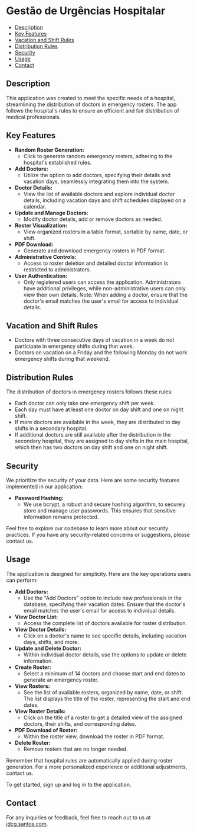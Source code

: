 # Gestão de Urgências Hospitalar

- [Description](#description)
- [Key Features](#key-features)
- [Vacation and Shift Rules](#vacation-and-shift-rules)
- [Distribution Rules](#distribution-rules)
- [Security](#security)
- [Usage](#usage)
- [Contact](#contact)

## Description

This application was created to meet the specific needs of a hospital, streamlining the distribution of doctors in emergency rosters. The app follows the hospital's rules to ensure an efficient and fair distribution of medical professionals.

## Key Features

- **Random Roster Generation:**
  - Click to generate random emergency rosters, adhering to the hospital's established rules.
- **Add Doctors:**
  - Utilize the option to add doctors, specifying their details and vacation days, seamlessly integrating them into the system.
- **Doctor Details:**
  - View the list of available doctors and explore individual doctor details, including vacation days and shift schedules displayed on a calendar.
- **Update and Manage Doctors:**
  - Modify doctor details, add or remove doctors as needed.
- **Roster Visualization:**
  - View organized rosters in a table format, sortable by name, date, or shift.
- **PDF Download:**
  - Generate and download emergency rosters in PDF format.
- **Administrative Controls:**
  - Access to roster deletion and detailed doctor information is restricted to administrators.
- **User Authentication:**
  - Only registered users can access the application. Administrators have additional privileges, while non-administrative users can only view their own details. Note: When adding a doctor, ensure that the doctor's email matches the user's email for access to individual details.

## Vacation and Shift Rules

- Doctors with three consecutive days of vacation in a week do not participate in emergency shifts during that week.
- Doctors on vacation on a Friday and the following Monday do not work emergency shifts during that weekend.

## Distribution Rules

The distribution of doctors in emergency rosters follows these rules:

- Each doctor can only take one emergency shift per week.
- Each day must have at least one doctor on day shift and one on night shift.
- If more doctors are available in the week, they are distributed to day shifts in a secondary hospital.
- If additional doctors are still available after the distribution in the secondary hospital, they are assigned to day shifts in the main hospital, which then has two doctors on day shift and one on night shift.

## Security

We prioritize the security of your data. Here are some security features implemented in our application:

- **Password Hashing:**
  - We use bcrypt, a robust and secure hashing algorithm, to securely store and manage user passwords. This ensures that sensitive information remains protected.

Feel free to explore our codebase to learn more about our security practices. If you have any security-related concerns or suggestions, please contact us.

## Usage

The application is designed for simplicity. Here are the key operations users can perform:

- **Add Doctors:**
  - Use the "Add Doctors" option to include new professionals in the database, specifying their vacation dates. Ensure that the doctor's email matches the user's email for access to individual details.
- **View Doctor List:**
  - Access the complete list of doctors available for roster distribution.
- **View Doctor Details:**
  - Click on a doctor's name to see specific details, including vacation days, shifts, and more.
- **Update and Delete Doctor:**
  - Within individual doctor details, use the options to update or delete information.
- **Create Roster:**
  - Select a minimum of 14 doctors and choose start and end dates to generate an emergency roster.
- **View Rosters:**
  - See the list of available rosters, organized by name, date, or shift. The list displays the title of the roster, representing the start and end dates.
- **View Roster Details:**
  - Click on the title of a roster to get a detailed view of the assigned doctors, their shifts, and corresponding dates.
- **PDF Download of Roster:**
  - Within the roster view, download the roster in PDF format.
- **Delete Roster:**
  - Remove rosters that are no longer needed.

Remember that hospital rules are automatically applied during roster generation. For a more personalized experience or additional adjustments, contact us.

To get started, sign up and log in to the application.

## Contact

For any inquiries or feedback, feel free to reach out to us at [jdcg.santos.com](mailto:jdcg.santos.com).
